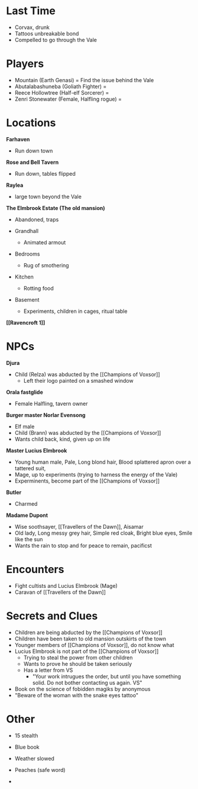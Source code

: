 # Last Time
- Corvax, drunk
- Tattoos unbreakable bond
- Compelled to go through the Vale

# Players
- Mountain (Earth Genasi) = Find the issue behind the Vale
- Abutalabashuneba (Goliath Fighter) = 
- Reece Hollowtree (Half-elf Sorcerer) = 
- Zenri Stonewater (Female, Halfling rogue) = 

# Locations
**Farhaven**
- Run down town

**Rose and Bell Tavern**
- Run down, tables flipped

**Raylea**
- large town beyond the Vale

**The Elmbrook Estate (The old mansion)**
- Abandoned, traps

- Grandhall
	- Animated armout
- Bedrooms
	- Rug of smothering
- Kitchen
	- Rotting food
- Basement
	- Experiments, children in cages, ritual table

**[[Ravencroft 1]]**


# NPCs
**Djura**
- Child (Relza) was abducted by the [[Champions of Voxsor]]
	- Left their logo painted on a smashed window

**Orala fastglide**
- Female Halfling, tavern owner

**Burger master Norlar Evensong**
- Elf male
- Child (Brann) was abducted by the [[Champions of Voxsor]]
- Wants child back, kind, given up on life

**Master Lucius Elmbrook**
- Young human male, Pale, Long blond hair, Blood splattered apron over a tattered suit, 
- Mage, up to experiments (trying to harness the energy of the Vale)
- Experminents, become part of the [[Champions of Voxsor]]

**Butler**
- Charmed

**Madame Dupont**
- Wise soothsayer, [[Travellers of the Dawn]], Aisamar
- Old lady, Long messy grey hair, Simple red cloak, Bright blue eyes, Smile like the sun
- Wants the rain to stop and for peace to remain, pacificst


# Encounters
- Fight cultists and Lucius Elmbrook (Mage)
- Caravan of [[Travellers of the Dawn]]

# Secrets and Clues
- Children are being abducted by the [[Champions of Voxsor]]
- Children have been taken to old mansion outskirts of the town
- Younger members of [[Champions of Voxsor]], do not know what
- Lucius Elmbrook is not part of the [[Champions of Voxsor]] 
	- Trying to steal the power from other children
	- Wants to prove he should be taken seriously
	- Has a letter from VS
		- "Your work intrugues the order, but until you have something solid. Do not bother contacting us again. VS"
- Book on the science of fobidden magiks by anonymous
- "Beware of the woman with the snake eyes tattoo"

# Other
- 15 stealth

- Blue book
- Weather slowed
- Peaches (safe word)
- 
